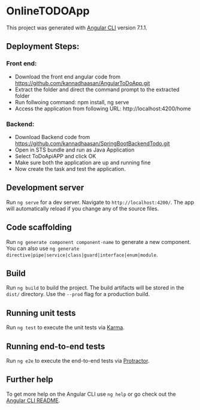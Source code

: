 # OnlineTODOApp

This project was generated with [Angular CLI](https://github.com/angular/angular-cli) version 7.1.1.

## Deployment Steps:
### Front end:
* Download the front end angular code from https://github.com/kannadhaasan/AngularToDoApp.git
* Extract the folder and direct the command prompt to the extracted folder
* Run follwoing command: npm install, ng serve
* Access the application from following URL: http://localhost:4200/home
### Backend:
* Download Backend code from https://github.com/kannadhaasan/SpringBootBackendTodo.git
* Open in STS bundle and run as Java Application
* Select ToDoApiAPP and click OK
* Make sure both the application are up and running fine
* Now create the task and test the application.

## Development server

Run `ng serve` for a dev server. Navigate to `http://localhost:4200/`. The app will automatically reload if you change any of the source files.

## Code scaffolding

Run `ng generate component component-name` to generate a new component. You can also use `ng generate directive|pipe|service|class|guard|interface|enum|module`.

## Build

Run `ng build` to build the project. The build artifacts will be stored in the `dist/` directory. Use the `--prod` flag for a production build.

## Running unit tests

Run `ng test` to execute the unit tests via [Karma](https://karma-runner.github.io).

## Running end-to-end tests

Run `ng e2e` to execute the end-to-end tests via [Protractor](http://www.protractortest.org/).

## Further help

To get more help on the Angular CLI use `ng help` or go check out the [Angular CLI README](https://github.com/angular/angular-cli/blob/master/README.md).
